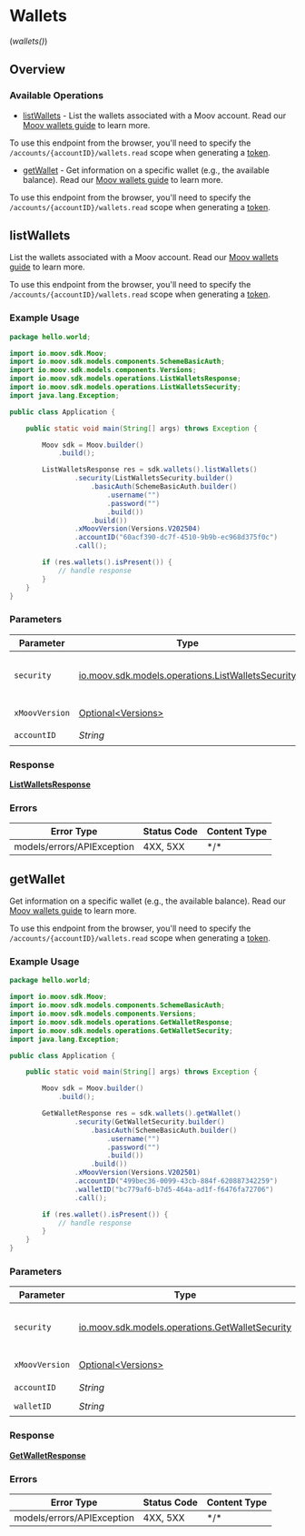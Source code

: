 # Wallets
(*wallets()*)

## Overview

### Available Operations

* [listWallets](#listwallets) - List the wallets associated with a Moov account. Read our [Moov wallets guide](https://docs.moov.io/guides/sources/wallets/) to learn more.

To use this endpoint from the browser, you'll need to specify the `/accounts/{accountID}/wallets.read` scope when generating a [token](https://docs.moov.io/api/authentication/access-tokens/).
* [getWallet](#getwallet) - Get information on a specific wallet (e.g., the available balance). Read our [Moov wallets guide](https://docs.moov.io/guides/sources/wallets/) to learn more.

To use this endpoint from the browser, you'll need to specify the `/accounts/{accountID}/wallets.read` scope when generating a [token](https://docs.moov.io/api/authentication/access-tokens/).

## listWallets

List the wallets associated with a Moov account. Read our [Moov wallets guide](https://docs.moov.io/guides/sources/wallets/) to learn more.

To use this endpoint from the browser, you'll need to specify the `/accounts/{accountID}/wallets.read` scope when generating a [token](https://docs.moov.io/api/authentication/access-tokens/).

### Example Usage

```java
package hello.world;

import io.moov.sdk.Moov;
import io.moov.sdk.models.components.SchemeBasicAuth;
import io.moov.sdk.models.components.Versions;
import io.moov.sdk.models.operations.ListWalletsResponse;
import io.moov.sdk.models.operations.ListWalletsSecurity;
import java.lang.Exception;

public class Application {

    public static void main(String[] args) throws Exception {

        Moov sdk = Moov.builder()
            .build();

        ListWalletsResponse res = sdk.wallets().listWallets()
                .security(ListWalletsSecurity.builder()
                    .basicAuth(SchemeBasicAuth.builder()
                        .username("")
                        .password("")
                        .build())
                    .build())
                .xMoovVersion(Versions.V202504)
                .accountID("60acf390-dc7f-4510-9b9b-ec968d375f0c")
                .call();

        if (res.wallets().isPresent()) {
            // handle response
        }
    }
}
```

### Parameters

| Parameter                                                                                           | Type                                                                                                | Required                                                                                            | Description                                                                                         |
| --------------------------------------------------------------------------------------------------- | --------------------------------------------------------------------------------------------------- | --------------------------------------------------------------------------------------------------- | --------------------------------------------------------------------------------------------------- |
| `security`                                                                                          | [io.moov.sdk.models.operations.ListWalletsSecurity](../../models/operations/ListWalletsSecurity.md) | :heavy_check_mark:                                                                                  | The security requirements to use for the request.                                                   |
| `xMoovVersion`                                                                                      | [Optional\<Versions>](../../models/components/Versions.md)                                          | :heavy_minus_sign:                                                                                  | Specify an API version.                                                                             |
| `accountID`                                                                                         | *String*                                                                                            | :heavy_check_mark:                                                                                  | N/A                                                                                                 |

### Response

**[ListWalletsResponse](../../models/operations/ListWalletsResponse.md)**

### Errors

| Error Type                 | Status Code                | Content Type               |
| -------------------------- | -------------------------- | -------------------------- |
| models/errors/APIException | 4XX, 5XX                   | \*/\*                      |

## getWallet

Get information on a specific wallet (e.g., the available balance). Read our [Moov wallets guide](https://docs.moov.io/guides/sources/wallets/) to learn more.

To use this endpoint from the browser, you'll need to specify the `/accounts/{accountID}/wallets.read` scope when generating a [token](https://docs.moov.io/api/authentication/access-tokens/).

### Example Usage

```java
package hello.world;

import io.moov.sdk.Moov;
import io.moov.sdk.models.components.SchemeBasicAuth;
import io.moov.sdk.models.components.Versions;
import io.moov.sdk.models.operations.GetWalletResponse;
import io.moov.sdk.models.operations.GetWalletSecurity;
import java.lang.Exception;

public class Application {

    public static void main(String[] args) throws Exception {

        Moov sdk = Moov.builder()
            .build();

        GetWalletResponse res = sdk.wallets().getWallet()
                .security(GetWalletSecurity.builder()
                    .basicAuth(SchemeBasicAuth.builder()
                        .username("")
                        .password("")
                        .build())
                    .build())
                .xMoovVersion(Versions.V202501)
                .accountID("499bec36-0099-43cb-884f-620887342259")
                .walletID("bc779af6-b7d5-464a-ad1f-f6476fa72706")
                .call();

        if (res.wallet().isPresent()) {
            // handle response
        }
    }
}
```

### Parameters

| Parameter                                                                                       | Type                                                                                            | Required                                                                                        | Description                                                                                     |
| ----------------------------------------------------------------------------------------------- | ----------------------------------------------------------------------------------------------- | ----------------------------------------------------------------------------------------------- | ----------------------------------------------------------------------------------------------- |
| `security`                                                                                      | [io.moov.sdk.models.operations.GetWalletSecurity](../../models/operations/GetWalletSecurity.md) | :heavy_check_mark:                                                                              | The security requirements to use for the request.                                               |
| `xMoovVersion`                                                                                  | [Optional\<Versions>](../../models/components/Versions.md)                                      | :heavy_minus_sign:                                                                              | Specify an API version.                                                                         |
| `accountID`                                                                                     | *String*                                                                                        | :heavy_check_mark:                                                                              | N/A                                                                                             |
| `walletID`                                                                                      | *String*                                                                                        | :heavy_check_mark:                                                                              | N/A                                                                                             |

### Response

**[GetWalletResponse](../../models/operations/GetWalletResponse.md)**

### Errors

| Error Type                 | Status Code                | Content Type               |
| -------------------------- | -------------------------- | -------------------------- |
| models/errors/APIException | 4XX, 5XX                   | \*/\*                      |